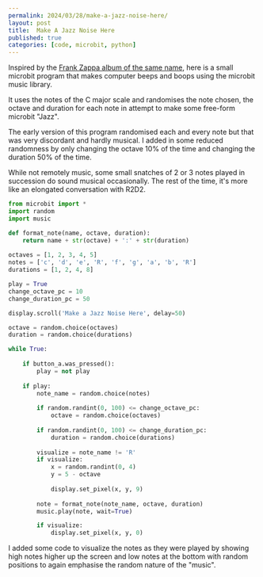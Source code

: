 ```yaml
---
permalink: 2024/03/28/make-a-jazz-noise-here/
layout: post
title:  Make A Jazz Noise Here
published: true
categories: [code, microbit, python]
---
```


Inspired by the [Frank Zappa album of the same name](https://en.wikipedia.org/wiki/Make_a_Jazz_Noise_Here), here is a 
small microbit program that makes computer beeps and boops using the microbit music library.

It uses the notes of the C major scale and randomises the note chosen, the octave and duration for each note in attempt 
to make some free-form microbit "Jazz".

The early version of this program randomised each and every note but that was very discordant and hardly musical. I added 
in some reduced randomness by only changing the octave 10% of the time and changing the duration 50% of the time. 

While not remotely music, some small snatches of 2 or 3 notes played in succession do sound musical occasionally. The rest of 
the time, it's more like an elongated conversation with R2D2.

```python
from microbit import *
import random
import music

def format_note(name, octave, duration):
    return name + str(octave) + ':' + str(duration)
    
octaves = [1, 2, 3, 4, 5]
notes = ['c', 'd', 'e', 'R', 'f', 'g', 'a', 'b', 'R']
durations = [1, 2, 4, 8]

play = True
change_octave_pc = 10
change_duration_pc = 50

display.scroll('Make a Jazz Noise Here', delay=50)

octave = random.choice(octaves)
duration = random.choice(durations)

while True:
    
    if button_a.was_pressed():
        play = not play
    
    if play:
        note_name = random.choice(notes)
        
        if random.randint(0, 100) <= change_octave_pc:
            octave = random.choice(octaves)
            
        if random.randint(0, 100) <= change_duration_pc:
            duration = random.choice(durations)
        
        visualize = note_name != 'R'
        if visualize:
            x = random.randint(0, 4)
            y = 5 - octave
        
            display.set_pixel(x, y, 9) 
            
        note = format_note(note_name, octave, duration)
        music.play(note, wait=True)

        if visualize:
            display.set_pixel(x, y, 0)

```

I added some code to visualize the notes as they were played by showing high notes higher up the screen and low notes at the bottom
with random positions to again emphasise the random nature of the "music".
